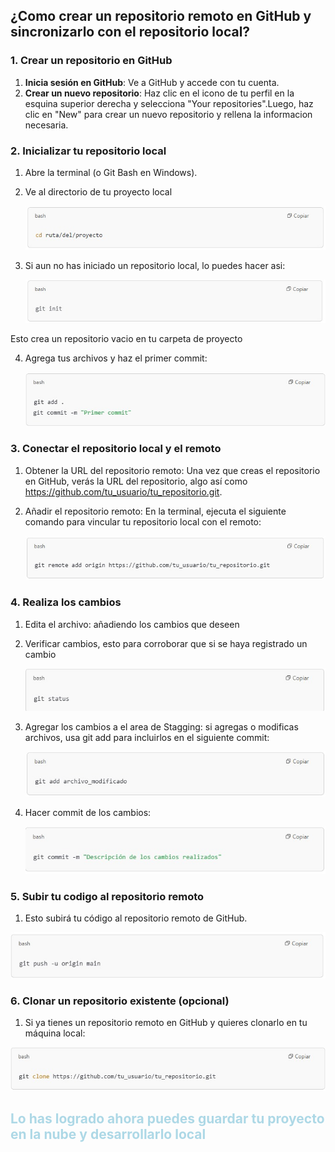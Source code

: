 ## ¿Como crear un repositorio remoto en GitHub y sincronizarlo con el repositorio local?

### 1. Crear un repositorio en GitHub

1. **Inicia sesión en GitHub**: Ve a GitHub y accede con tu cuenta.
2. **Crear un nuevo repositorio**: Haz clic en el icono de tu perfil en la esquina superior derecha y selecciona "Your repositories".Luego, haz clic en "New" para crear un nuevo repositorio y rellena la informacion necesaria. 

### 2. **Inicializar tu repositorio local**
        
1. Abre la terminal (o Git Bash en Windows).
    
2. Ve al directorio de tu proyecto local

    ![1](/images/1..jpeg)

3. Si aun no has iniciado un repositorio local, lo puedes hacer asi:

    ![2](/images/2..jpeg)

Esto crea un repositorio vacio en tu carpeta de proyecto 

4. Agrega tus archivos y haz el primer commit:

    ![3](/images/3..jpeg)

### 3. **Conectar el repositorio local y el remoto**

1. Obtener la URL del repositorio remoto: Una vez que creas el repositorio en GitHub, verás la URL del repositorio, algo así como https://github.com/tu_usuario/tu_repositorio.git.
    
2. Añadir el repositorio remoto: En la terminal, ejecuta el siguiente comando para vincular tu repositorio local con el remoto:

    ![4](/images/4..jpeg)

### 4. **Realiza los cambios**

1. Edita el archivo: añadiendo los cambios que deseen 

2. Verificar cambios, esto para corroborar que si se haya registrado un cambio

   ![11](/images/11..jpeg)

3. Agregar los cambios a el area de Stagging: si agregas o modificas archivos, usa git add para incluirlos en el siguiente commit:

   ![12](/images/12..jpeg)

4. Hacer commit de los cambios: 

    ![13](/images/13..jpeg)

### 5. **Subir tu codigo al repositorio remoto**

1. Esto subirá tu código al repositorio remoto de GitHub.

  ![6](/images/6..jpeg)

### 6. **Clonar un repositorio existente (opcional)**

1. Si ya tienes un repositorio remoto en GitHub y quieres clonarlo en tu máquina local:

![10](/images/10..jpeg)

<font color="#ADD8E6">

## **Lo has logrado ahora puedes guardar tu proyecto en la nube y desarrollarlo local**


